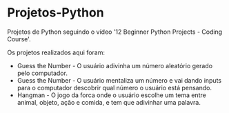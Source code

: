 # Projetos-Python
Projetos de Python seguindo o vídeo '12 Beginner Python Projects - Coding Course'.

Os projetos realizados aqui foram:
- Guess the Number - O usuário adivinha um número aleatório gerado pelo computador.
- Guess the Number - O usuário mentaliza um número e vai dando inputs para o computador descobrir qual número o usuário está pensando.
- Hangman - O jogo da forca onde o usuário escolhe um tema entre animal, objeto, ação e comida, e tem que adivinhar uma palavra.
